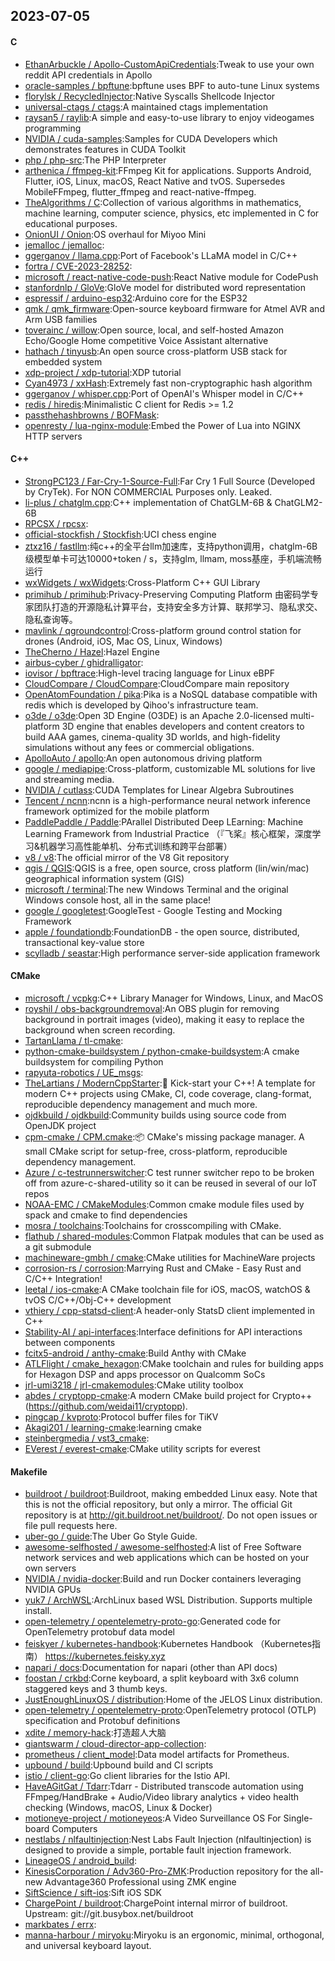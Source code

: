 ## 2023-07-05

#### C
* [EthanArbuckle / Apollo-CustomApiCredentials](https://github.com/EthanArbuckle/Apollo-CustomApiCredentials):Tweak to use your own reddit API credentials in Apollo
* [oracle-samples / bpftune](https://github.com/oracle-samples/bpftune):bpftune uses BPF to auto-tune Linux systems
* [florylsk / RecycledInjector](https://github.com/florylsk/RecycledInjector):Native Syscalls Shellcode Injector
* [universal-ctags / ctags](https://github.com/universal-ctags/ctags):A maintained ctags implementation
* [raysan5 / raylib](https://github.com/raysan5/raylib):A simple and easy-to-use library to enjoy videogames programming
* [NVIDIA / cuda-samples](https://github.com/NVIDIA/cuda-samples):Samples for CUDA Developers which demonstrates features in CUDA Toolkit
* [php / php-src](https://github.com/php/php-src):The PHP Interpreter
* [arthenica / ffmpeg-kit](https://github.com/arthenica/ffmpeg-kit):FFmpeg Kit for applications. Supports Android, Flutter, iOS, Linux, macOS, React Native and tvOS. Supersedes MobileFFmpeg, flutter_ffmpeg and react-native-ffmpeg.
* [TheAlgorithms / C](https://github.com/TheAlgorithms/C):Collection of various algorithms in mathematics, machine learning, computer science, physics, etc implemented in C for educational purposes.
* [OnionUI / Onion](https://github.com/OnionUI/Onion):OS overhaul for Miyoo Mini
* [jemalloc / jemalloc](https://github.com/jemalloc/jemalloc):
* [ggerganov / llama.cpp](https://github.com/ggerganov/llama.cpp):Port of Facebook's LLaMA model in C/C++
* [fortra / CVE-2023-28252](https://github.com/fortra/CVE-2023-28252):
* [microsoft / react-native-code-push](https://github.com/microsoft/react-native-code-push):React Native module for CodePush
* [stanfordnlp / GloVe](https://github.com/stanfordnlp/GloVe):GloVe model for distributed word representation
* [espressif / arduino-esp32](https://github.com/espressif/arduino-esp32):Arduino core for the ESP32
* [qmk / qmk_firmware](https://github.com/qmk/qmk_firmware):Open-source keyboard firmware for Atmel AVR and Arm USB families
* [toverainc / willow](https://github.com/toverainc/willow):Open source, local, and self-hosted Amazon Echo/Google Home competitive Voice Assistant alternative
* [hathach / tinyusb](https://github.com/hathach/tinyusb):An open source cross-platform USB stack for embedded system
* [xdp-project / xdp-tutorial](https://github.com/xdp-project/xdp-tutorial):XDP tutorial
* [Cyan4973 / xxHash](https://github.com/Cyan4973/xxHash):Extremely fast non-cryptographic hash algorithm
* [ggerganov / whisper.cpp](https://github.com/ggerganov/whisper.cpp):Port of OpenAI's Whisper model in C/C++
* [redis / hiredis](https://github.com/redis/hiredis):Minimalistic C client for Redis >= 1.2
* [passthehashbrowns / BOFMask](https://github.com/passthehashbrowns/BOFMask):
* [openresty / lua-nginx-module](https://github.com/openresty/lua-nginx-module):Embed the Power of Lua into NGINX HTTP servers

#### C++
* [StrongPC123 / Far-Cry-1-Source-Full](https://github.com/StrongPC123/Far-Cry-1-Source-Full):Far Cry 1 Full Source (Developed by CryTek). For NON COMMERCIAL Purposes only. Leaked.
* [li-plus / chatglm.cpp](https://github.com/li-plus/chatglm.cpp):C++ implementation of ChatGLM-6B & ChatGLM2-6B
* [RPCSX / rpcsx](https://github.com/RPCSX/rpcsx):
* [official-stockfish / Stockfish](https://github.com/official-stockfish/Stockfish):UCI chess engine
* [ztxz16 / fastllm](https://github.com/ztxz16/fastllm):纯c++的全平台llm加速库，支持python调用，chatglm-6B级模型单卡可达10000+token / s，支持glm, llmam, moss基座，手机端流畅运行
* [wxWidgets / wxWidgets](https://github.com/wxWidgets/wxWidgets):Cross-Platform C++ GUI Library
* [primihub / primihub](https://github.com/primihub/primihub):Privacy-Preserving Computing Platform 由密码学专家团队打造的开源隐私计算平台，支持安全多方计算、联邦学习、隐私求交、隐私查询等。
* [mavlink / qgroundcontrol](https://github.com/mavlink/qgroundcontrol):Cross-platform ground control station for drones (Android, iOS, Mac OS, Linux, Windows)
* [TheCherno / Hazel](https://github.com/TheCherno/Hazel):Hazel Engine
* [airbus-cyber / ghidralligator](https://github.com/airbus-cyber/ghidralligator):
* [iovisor / bpftrace](https://github.com/iovisor/bpftrace):High-level tracing language for Linux eBPF
* [CloudCompare / CloudCompare](https://github.com/CloudCompare/CloudCompare):CloudCompare main repository
* [OpenAtomFoundation / pika](https://github.com/OpenAtomFoundation/pika):Pika is a NoSQL database compatible with redis which is developed by Qihoo's infrastructure team.
* [o3de / o3de](https://github.com/o3de/o3de):Open 3D Engine (O3DE) is an Apache 2.0-licensed multi-platform 3D engine that enables developers and content creators to build AAA games, cinema-quality 3D worlds, and high-fidelity simulations without any fees or commercial obligations.
* [ApolloAuto / apollo](https://github.com/ApolloAuto/apollo):An open autonomous driving platform
* [google / mediapipe](https://github.com/google/mediapipe):Cross-platform, customizable ML solutions for live and streaming media.
* [NVIDIA / cutlass](https://github.com/NVIDIA/cutlass):CUDA Templates for Linear Algebra Subroutines
* [Tencent / ncnn](https://github.com/Tencent/ncnn):ncnn is a high-performance neural network inference framework optimized for the mobile platform
* [PaddlePaddle / Paddle](https://github.com/PaddlePaddle/Paddle):PArallel Distributed Deep LEarning: Machine Learning Framework from Industrial Practice （『飞桨』核心框架，深度学习&机器学习高性能单机、分布式训练和跨平台部署）
* [v8 / v8](https://github.com/v8/v8):The official mirror of the V8 Git repository
* [qgis / QGIS](https://github.com/qgis/QGIS):QGIS is a free, open source, cross platform (lin/win/mac) geographical information system (GIS)
* [microsoft / terminal](https://github.com/microsoft/terminal):The new Windows Terminal and the original Windows console host, all in the same place!
* [google / googletest](https://github.com/google/googletest):GoogleTest - Google Testing and Mocking Framework
* [apple / foundationdb](https://github.com/apple/foundationdb):FoundationDB - the open source, distributed, transactional key-value store
* [scylladb / seastar](https://github.com/scylladb/seastar):High performance server-side application framework

#### CMake
* [microsoft / vcpkg](https://github.com/microsoft/vcpkg):C++ Library Manager for Windows, Linux, and MacOS
* [royshil / obs-backgroundremoval](https://github.com/royshil/obs-backgroundremoval):An OBS plugin for removing background in portrait images (video), making it easy to replace the background when screen recording.
* [TartanLlama / tl-cmake](https://github.com/TartanLlama/tl-cmake):
* [python-cmake-buildsystem / python-cmake-buildsystem](https://github.com/python-cmake-buildsystem/python-cmake-buildsystem):A cmake buildsystem for compiling Python
* [rapyuta-robotics / UE_msgs](https://github.com/rapyuta-robotics/UE_msgs):
* [TheLartians / ModernCppStarter](https://github.com/TheLartians/ModernCppStarter):🚀
Kick-start your C++! A template for modern C++ projects using CMake, CI, code coverage, clang-format, reproducible dependency management and much more.
* [ojdkbuild / ojdkbuild](https://github.com/ojdkbuild/ojdkbuild):Community builds using source code from OpenJDK project
* [cpm-cmake / CPM.cmake](https://github.com/cpm-cmake/CPM.cmake):📦
CMake's missing package manager. A small CMake script for setup-free, cross-platform, reproducible dependency management.
* [Azure / c-testrunnerswitcher](https://github.com/Azure/c-testrunnerswitcher):C test runner switcher repo to be broken off from azure-c-shared-utility so it can be reused in several of our IoT repos
* [NOAA-EMC / CMakeModules](https://github.com/NOAA-EMC/CMakeModules):Common cmake module files used by spack and cmake to find dependencies
* [mosra / toolchains](https://github.com/mosra/toolchains):Toolchains for crosscompiling with CMake.
* [flathub / shared-modules](https://github.com/flathub/shared-modules):Common Flatpak modules that can be used as a git submodule
* [machineware-gmbh / cmake](https://github.com/machineware-gmbh/cmake):CMake utilities for MachineWare projects
* [corrosion-rs / corrosion](https://github.com/corrosion-rs/corrosion):Marrying Rust and CMake - Easy Rust and C/C++ Integration!
* [leetal / ios-cmake](https://github.com/leetal/ios-cmake):A CMake toolchain file for iOS, macOS, watchOS & tvOS C/C++/Obj-C++ development
* [vthiery / cpp-statsd-client](https://github.com/vthiery/cpp-statsd-client):A header-only StatsD client implemented in C++
* [Stability-AI / api-interfaces](https://github.com/Stability-AI/api-interfaces):Interface definitions for API interactions between components
* [fcitx5-android / anthy-cmake](https://github.com/fcitx5-android/anthy-cmake):Build Anthy with CMake
* [ATLFlight / cmake_hexagon](https://github.com/ATLFlight/cmake_hexagon):CMake toolchain and rules for building apps for Hexagon DSP and apps processor on Qualcomm SoCs
* [jrl-umi3218 / jrl-cmakemodules](https://github.com/jrl-umi3218/jrl-cmakemodules):CMake utility toolbox
* [abdes / cryptopp-cmake](https://github.com/abdes/cryptopp-cmake):A modern CMake build project for Crypto++ (https://github.com/weidai11/cryptopp).
* [pingcap / kvproto](https://github.com/pingcap/kvproto):Protocol buffer files for TiKV
* [Akagi201 / learning-cmake](https://github.com/Akagi201/learning-cmake):learning cmake
* [steinbergmedia / vst3_cmake](https://github.com/steinbergmedia/vst3_cmake):
* [EVerest / everest-cmake](https://github.com/EVerest/everest-cmake):CMake utility scripts for everest

#### Makefile
* [buildroot / buildroot](https://github.com/buildroot/buildroot):Buildroot, making embedded Linux easy. Note that this is not the official repository, but only a mirror. The official Git repository is at http://git.buildroot.net/buildroot/. Do not open issues or file pull requests here.
* [uber-go / guide](https://github.com/uber-go/guide):The Uber Go Style Guide.
* [awesome-selfhosted / awesome-selfhosted](https://github.com/awesome-selfhosted/awesome-selfhosted):A list of Free Software network services and web applications which can be hosted on your own servers
* [NVIDIA / nvidia-docker](https://github.com/NVIDIA/nvidia-docker):Build and run Docker containers leveraging NVIDIA GPUs
* [yuk7 / ArchWSL](https://github.com/yuk7/ArchWSL):ArchLinux based WSL Distribution. Supports multiple install.
* [open-telemetry / opentelemetry-proto-go](https://github.com/open-telemetry/opentelemetry-proto-go):Generated code for OpenTelemetry protobuf data model
* [feiskyer / kubernetes-handbook](https://github.com/feiskyer/kubernetes-handbook):Kubernetes Handbook （Kubernetes指南） https://kubernetes.feisky.xyz
* [napari / docs](https://github.com/napari/docs):Documentation for napari (other than API docs)
* [foostan / crkbd](https://github.com/foostan/crkbd):Corne keyboard, a split keyboard with 3x6 column staggered keys and 3 thumb keys.
* [JustEnoughLinuxOS / distribution](https://github.com/JustEnoughLinuxOS/distribution):Home of the JELOS Linux distribution.
* [open-telemetry / opentelemetry-proto](https://github.com/open-telemetry/opentelemetry-proto):OpenTelemetry protocol (OTLP) specification and Protobuf definitions
* [xdite / memory-hack](https://github.com/xdite/memory-hack):打造超人大脑
* [giantswarm / cloud-director-app-collection](https://github.com/giantswarm/cloud-director-app-collection):
* [prometheus / client_model](https://github.com/prometheus/client_model):Data model artifacts for Prometheus.
* [upbound / build](https://github.com/upbound/build):Upbound build and CI scripts
* [istio / client-go](https://github.com/istio/client-go):Go client libraries for the Istio API.
* [HaveAGitGat / Tdarr](https://github.com/HaveAGitGat/Tdarr):Tdarr - Distributed transcode automation using FFmpeg/HandBrake + Audio/Video library analytics + video health checking (Windows, macOS, Linux & Docker)
* [motioneye-project / motioneyeos](https://github.com/motioneye-project/motioneyeos):A Video Surveillance OS For Single-board Computers
* [nestlabs / nlfaultinjection](https://github.com/nestlabs/nlfaultinjection):Nest Labs Fault Injection (nlfaultinjection) is designed to provide a simple, portable fault injection framework.
* [LineageOS / android_build](https://github.com/LineageOS/android_build):
* [KinesisCorporation / Adv360-Pro-ZMK](https://github.com/KinesisCorporation/Adv360-Pro-ZMK):Production repository for the all-new Advantage360 Professional using ZMK engine
* [SiftScience / sift-ios](https://github.com/SiftScience/sift-ios):Sift iOS SDK
* [ChargePoint / buildroot](https://github.com/ChargePoint/buildroot):ChargePoint internal mirror of buildroot. Upstream: git://git.busybox.net/buildroot
* [markbates / errx](https://github.com/markbates/errx):
* [manna-harbour / miryoku](https://github.com/manna-harbour/miryoku):Miryoku is an ergonomic, minimal, orthogonal, and universal keyboard layout.
